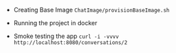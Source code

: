 
* Creating Base Image
`ChatImage/provisionBaseImage.sh`

* Running the project in docker

* Smoke testing the app
``curl -i -vvvv http://localhost:8080/conversations/2``

